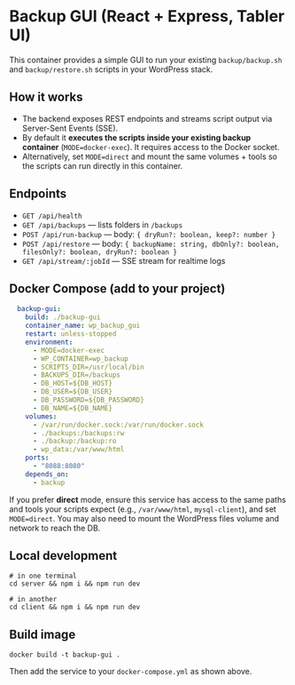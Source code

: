 # Backup GUI (React + Express, Tabler UI)

This container provides a simple GUI to run your existing `backup/backup.sh` and `backup/restore.sh` scripts in your WordPress stack.

## How it works

- The backend exposes REST endpoints and streams script output via Server-Sent Events (SSE).
- By default it **executes the scripts inside your existing backup container** (`MODE=docker-exec`). It requires access to the Docker socket.
- Alternatively, set `MODE=direct` and mount the same volumes + tools so the scripts can run directly in this container.

## Endpoints

- `GET /api/health`
- `GET /api/backups` — lists folders in `/backups`
- `POST /api/run-backup` — body: `{ dryRun?: boolean, keep?: number }`
- `POST /api/restore` — body: `{ backupName: string, dbOnly?: boolean, filesOnly?: boolean, dryRun?: boolean }`
- `GET /api/stream/:jobId` — SSE stream for realtime logs

## Docker Compose (add to your project)

```yaml
  backup-gui:
    build: ./backup-gui
    container_name: wp_backup_gui
    restart: unless-stopped
    environment:
      - MODE=docker-exec
      - WP_CONTAINER=wp_backup
      - SCRIPTS_DIR=/usr/local/bin
      - BACKUPS_DIR=/backups
      - DB_HOST=${DB_HOST}
      - DB_USER=${DB_USER}
      - DB_PASSWORD=${DB_PASSWORD}
      - DB_NAME=${DB_NAME}
    volumes:
      - /var/run/docker.sock:/var/run/docker.sock
      - ./backups:/backups:rw
      - ./backup:/backup:ro
      - wp_data:/var/www/html
    ports:
      - "8088:8080"
    depends_on:
      - backup
```

If you prefer **direct** mode, ensure this service has access to the same paths and tools your scripts expect (e.g., `/var/www/html`, `mysql-client`), and set `MODE=direct`. You may also need to mount the WordPress files volume and network to reach the DB.

## Local development

```
# in one terminal
cd server && npm i && npm run dev

# in another
cd client && npm i && npm run dev
```

## Build image

```
docker build -t backup-gui .
```

Then add the service to your `docker-compose.yml` as shown above.
